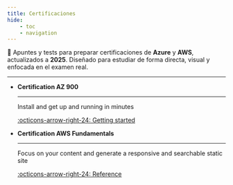 ```yaml
---
title: Certificaciones
hide:
    - toc
    - navigation
---
```


🧠 Apuntes y tests para preparar certificaciones de **Azure** y **AWS**, actualizados a **2025**. Diseñado para estudiar de forma directa, visual y enfocada en el examen real.

---

<div class="cards row-auto" markdown>

- __Certification AZ 900__

    ---

    Install and get up and running in minutes

    [:octicons-arrow-right-24: Getting started](#)

- __Certification AWS Fundamentals__

    ---

    Focus on your content and generate a responsive and searchable static site

    [:octicons-arrow-right-24: Reference](#)

</div>
